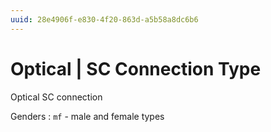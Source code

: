 ```yaml
---
uuid: 28e4906f-e830-4f20-863d-a5b58a8dc6b6
---
```

# Optical | SC Connection Type

Optical SC connection

Genders
: `mf` - male and female types
